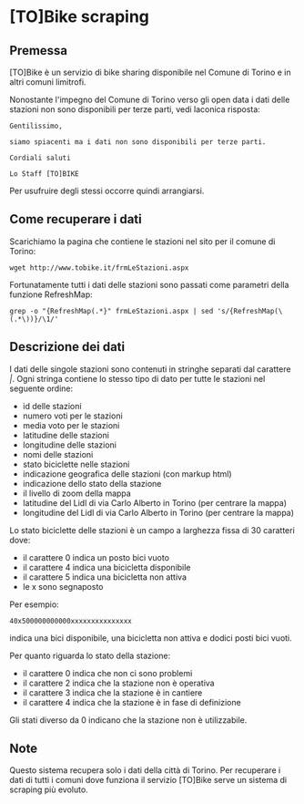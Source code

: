 # [TO]Bike scraping

## Premessa

[TO]Bike è un servizio di bike sharing disponibile nel Comune di Torino e in
altri comuni limitrofi.

Nonostante l'impegno del Comune di Torino verso gli open data i dati delle
stazioni non sono disponibili per terze parti, vedi laconica risposta:

```
Gentilissimo,

siamo spiacenti ma i dati non sono disponibili per terze parti.

Cordiali saluti

Lo Staff [TO]BIKE
```

Per usufruire degli stessi occorre quindi arrangiarsi.

## Come recuperare i dati

Scarichiamo la pagina che contiene le stazioni nel sito per il comune di Torino:
```
wget http://www.tobike.it/frmLeStazioni.aspx
```

Fortunatamente tutti i dati delle stazioni sono passati come parametri della funzione RefreshMap:
```
grep -o "{RefreshMap(.*}" frmLeStazioni.aspx | sed 's/{RefreshMap(\(.*\))}/\1/'
```

## Descrizione dei dati

I dati delle singole stazioni sono contenuti in stringhe separati dal carattere
*|*. Ogni stringa contiene lo stesso tipo di dato per tutte le stazioni nel
seguente ordine:
- id delle stazioni
- numero voti per le stazioni
- media voto per le stazioni
- latitudine delle stazioni
- longitudine delle stazioni
- nomi delle stazioni
- stato biciclette nelle stazioni
- indicazione geografica delle stazioni (con markup html)
- indicazione dello stato della stazione
- il livello di zoom della mappa
- latitudine del Lidl di via Carlo Alberto in Torino (per centrare la mappa)
- longitudine del Lidl di via Carlo Alberto in Torino (per centrare la mappa)

Lo stato biciclette delle stazioni è un campo a larghezza fissa di 30 caratteri dove:
- il carattere 0 indica un posto bici vuoto
- il carattere 4 indica una bicicletta disponibile
- il carattere 5 indica una bicicletta non attiva
- le x sono segnaposto

Per esempio:
```
40x500000000000xxxxxxxxxxxxxxx
```
indica una bici disponibile, una bicicletta non attiva e dodici posti bici vuoti.

Per quanto riguarda lo stato della stazione:
- il carattere 0 indica che non ci sono problemi
- il carattere 2 indica che la stazione non è operativa
- il carattere 3 indica che la stazione è in cantiere
- il carattere 4 indica che la stazione è in fase di definizione

Gli stati diverso da 0 indicano che la stazione non è utilizzabile.

## Note

Questo sistema recupera solo i dati della città di Torino. Per recuperare i dati di
tutti i comuni dove funziona il servizio [TO]Bike serve un sistema di scraping più
evoluto.
